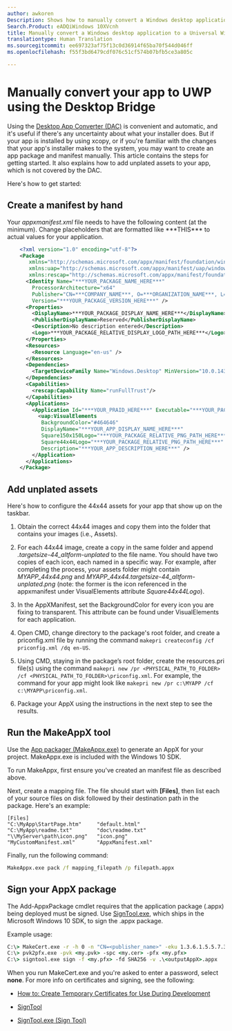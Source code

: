```yaml
---
author: awkoren
Description: Shows how to manually convert a Windows desktop application (like Win32, WPF, and Windows Forms) to a Universal Windows Platform (UWP) app.
Search.Product: eADQiWindows 10XVcnh
title: Manually convert a Windows desktop application to a Universal Windows Platform (UWP) app
translationtype: Human Translation
ms.sourcegitcommit: ee697323af75f13c0d36914f65ba70f544d046ff
ms.openlocfilehash: f55f3bd6479cdf076c51cf574b07bfb5ce3a805c

---
```


# <a name="manually-convert-your-app-to-uwp-using-the-desktop-bridge"></a>Manually convert your app to UWP using the Desktop Bridge

Using the [Desktop App Converter (DAC)](desktop-to-uwp-run-desktop-app-converter.md) is convenient and automatic, and it's useful if there's any uncertainty about what your installer does. But if your app is installed by using xcopy, or if you're familiar with the changes that your app's installer makes to the system, you may want to create an app package and manifest manually. This article contains the steps for getting started. It also explains how to add unplated assets to your app, which is not covered by the DAC. 

Here's how to get started:

## <a name="create-a-manifest-by-hand"></a>Create a manifest by hand

Your _appxmanifest.xml_ file needs to have the following content (at the minimum). Change placeholders that are formatted like \*\*\*THIS\*\*\* to actual values for your application.

```XML
    <?xml version="1.0" encoding="utf-8"?>
    <Package
       xmlns="http://schemas.microsoft.com/appx/manifest/foundation/windows10"
       xmlns:uap="http://schemas.microsoft.com/appx/manifest/uap/windows10"
       xmlns:rescap="http://schemas.microsoft.com/appx/manifest/foundation/windows10/restrictedcapabilities">
      <Identity Name="***YOUR_PACKAGE_NAME_HERE***"
        ProcessorArchitecture="x64"
        Publisher="CN=***COMPANY_NAME***, O=***ORGANIZATION_NAME***, L=***CITY***, S=***STATE***, C=***COUNTRY***"
        Version="***YOUR_PACKAGE_VERSION_HERE***" />
      <Properties>
        <DisplayName>***YOUR_PACKAGE_DISPLAY_NAME_HERE***</DisplayName>
        <PublisherDisplayName>Reserved</PublisherDisplayName>
        <Description>No description entered</Description>
        <Logo>***YOUR_PACKAGE_RELATIVE_DISPLAY_LOGO_PATH_HERE***</Logo>
      </Properties>
      <Resources>
        <Resource Language="en-us" />
      </Resources>
      <Dependencies>
        <TargetDeviceFamily Name="Windows.Desktop" MinVersion="10.0.14316.0" MaxVersionTested="10.0.14316.0" />
      </Dependencies>
      <Capabilities>
        <rescap:Capability Name="runFullTrust"/>
      </Capabilities>
      <Applications>
        <Application Id="***YOUR_PRAID_HERE***" Executable="***YOUR_PACKAGE_RELATIVE_EXE_PATH_HERE***" EntryPoint="Windows.FullTrustApplication">
          <uap:VisualElements
           BackgroundColor="#464646"
           DisplayName="***YOUR_APP_DISPLAY_NAME_HERE***"
           Square150x150Logo="***YOUR_PACKAGE_RELATIVE_PNG_PATH_HERE***"
           Square44x44Logo="***YOUR_PACKAGE_RELATIVE_PNG_PATH_HERE***"
           Description="***YOUR_APP_DESCRIPTION_HERE***" />
        </Application>
      </Applications>
    </Package>
```

## <a name="add-unplated-assets"></a>Add unplated assets

Here's how to configure the 44x44 assets for your app that show up on the taskbar.

1. Obtain the correct 44x44 images and copy them into the folder that contains your images (i.e., Assets).

2. For each 44x44 image, create a copy in the same folder and append *.targetsize-44_altform-unplated* to the file name. You should have two copies of each icon, each named in a specific way. For example, after completing the process, your assets folder might contain *MYAPP_44x44.png* and *MYAPP_44x44.targetsize-44_altform-unplated.png* (note: the former is the icon referenced in the appxmanifest under VisualElements attribute *Square44x44Logo*). 

3.  In the AppXManifest, set the BackgroundColor for every icon you are fixing to transparent. This attribute can be found under VisualElements for each application.

4.  Open CMD, change directory to the package's root folder, and create a priconfig.xml file by running the command ```makepri createconfig /cf priconfig.xml /dq en-US```.

5.  Using CMD, staying in the package’s root folder, create the resources.pri file(s) using the command ```makepri new /pr <PHYSICAL_PATH_TO_FOLDER> /cf <PHYSICAL_PATH_TO_FOLDER>\priconfig.xml```. For example, the command for your app might look like ```makepri new /pr c:\MYAPP /cf c:\MYAPP\priconfig.xml```. 

6.  Package your AppX using the instructions in the next step to see the results.

## <a name="run-the-makeappx-tool"></a>Run the MakeAppX tool

Use the [App packager (MakeAppx.exe)](https://msdn.microsoft.com/library/windows/desktop/hh446767(v=vs.85).aspx) to generate an AppX for your project. MakeAppx.exe is included with the Windows 10 SDK. 

To run MakeAppx, first ensure you've created an manifest file as described above. 

Next, create a mapping file. The file should start with **[Files]**, then list each of your source files on disk followed by their destination path in the package. Here's an example: 

```
[Files]
"C:\MyApp\StartPage.htm"     "default.html"
"C:\MyApp\readme.txt"        "doc\readme.txt"
"\\MyServer\path\icon.png"   "icon.png"
"MyCustomManifest.xml"       "AppxManifest.xml"
```

Finally, run the following command: 

```cmd
MakeAppx.exe pack /f mapping_filepath /p filepath.appx
```

## <a name="sign-your-appx-package"></a>Sign your AppX package

The Add-AppxPackage cmdlet requires that the application package (.appx) being deployed must be signed. Use [SignTool.exe](https://msdn.microsoft.com/library/windows/desktop/aa387764(v=vs.85).aspx), which ships in the Microsoft Windows 10 SDK, to sign the .appx package.

Example usage: 

```cmd
C:\> MakeCert.exe -r -h 0 -n "CN=<publisher_name>" -eku 1.3.6.1.5.5.7.3.3 -pe -sv <my.pvk> <my.cer>
C:\> pvk2pfx.exe -pvk <my.pvk> -spc <my.cer> -pfx <my.pfx>
C:\> signtool.exe sign -f <my.pfx> -fd SHA256 -v .\<outputAppX>.appx
```

When you run MakeCert.exe and you're asked to enter a password, select **none**. For more info on certificates and signing, see the following: 

- [How to: Create Temporary Certificates for Use During Development](https://msdn.microsoft.com/library/ms733813.aspx)

- [SignTool](https://msdn.microsoft.com/library/windows/desktop/aa387764.aspx)

- [SignTool.exe (Sign Tool)](https://msdn.microsoft.com/library/8s9b9yaz.aspx)




<!--HONumber=Dec16_HO1-->


